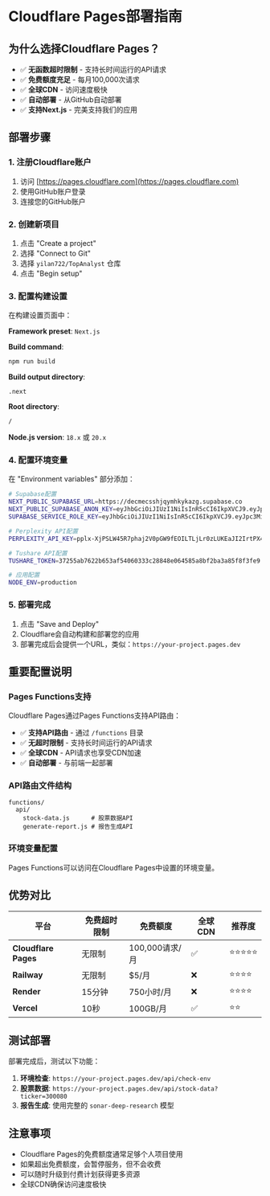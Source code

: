 # Cloudflare Pages部署指南

## 为什么选择Cloudflare Pages？

- ✅ **无函数超时限制** - 支持长时间运行的API请求
- ✅ **免费额度充足** - 每月100,000次请求
- ✅ **全球CDN** - 访问速度极快
- ✅ **自动部署** - 从GitHub自动部署
- ✅ **支持Next.js** - 完美支持我们的应用

## 部署步骤

### 1. 注册Cloudflare账户
1. 访问 [https://pages.cloudflare.com](https://pages.cloudflare.com)
2. 使用GitHub账户登录
3. 连接您的GitHub账户

### 2. 创建新项目
1. 点击 "Create a project"
2. 选择 "Connect to Git"
3. 选择 `yilan722/TopAnalyst` 仓库
4. 点击 "Begin setup"

### 3. 配置构建设置
在构建设置页面中：

**Framework preset**: `Next.js`

**Build command**: 
```bash
npm run build
```

**Build output directory**: 
```
.next
```

**Root directory**: 
```
/
```

**Node.js version**: `18.x` 或 `20.x`

### 4. 配置环境变量
在 "Environment variables" 部分添加：

```bash
# Supabase配置
NEXT_PUBLIC_SUPABASE_URL=https://decmecsshjqymhkykazg.supabase.co
NEXT_PUBLIC_SUPABASE_ANON_KEY=eyJhbGciOiJIUzI1NiIsInR5cCI6IkpXVCJ9.eyJpc3MiOiJzdXBhYmFzZSIsInJlZiI6ImRlY21lY3NzaGpxeW1oa3lrYXpnIiwicm9sZSI6ImFub24iLCJpYXQiOjE3NTQ2MzIyNTMsImV4cCI6MjA3MDIwODI1M30.-eRwyHINS0jflhYeWT3bvZAmpdvSOLmpFmKCztMLzU0
SUPABASE_SERVICE_ROLE_KEY=eyJhbGciOiJIUzI1NiIsInR5cCI6IkpXVCJ9.eyJpc3MiOiJzdXBhYmFzZSIsInJlZiI6ImRlY21lY3NzaGpxeW1oa3lrYXpnIiwicm9sZSI6InNlcnZpY2Vfcm9sZSIsImlhdCI6MTc1NDYzMjI1MywiZXhwIjoyMDcwMjA4MjUzfQ.TYomlDXMETtWVXPcyoL8kDdRga4cw48cJmmQnfxmWkI

# Perplexity API配置
PERPLEXITY_API_KEY=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

# Tushare API配置
TUSHARE_TOKEN=37255ab7622b653af54060333c28848e064585a8bf2ba3a85f8f3fe9

# 应用配置
NODE_ENV=production
```

### 5. 部署完成
1. 点击 "Save and Deploy"
2. Cloudflare会自动构建和部署您的应用
3. 部署完成后会提供一个URL，类似：`https://your-project.pages.dev`

## 重要配置说明

### Pages Functions支持
Cloudflare Pages通过Pages Functions支持API路由：

- ✅ **支持API路由** - 通过 `/functions` 目录
- ✅ **无超时限制** - 支持长时间运行的API请求
- ✅ **全球CDN** - API请求也享受CDN加速
- ✅ **自动部署** - 与前端一起部署

### API路由文件结构
```
functions/
  api/
    stock-data.js      # 股票数据API
    generate-report.js # 报告生成API
```

### 环境变量配置
Pages Functions可以访问在Cloudflare Pages中设置的环境变量。

## 优势对比

| 平台 | 免费超时限制 | 免费额度 | 全球CDN | 推荐度 |
|------|-------------|----------|---------|--------|
| **Cloudflare Pages** | 无限制 | 100,000请求/月 | ✅ | ⭐⭐⭐⭐⭐ |
| **Railway** | 无限制 | $5/月 | ❌ | ⭐⭐⭐⭐ |
| **Render** | 15分钟 | 750小时/月 | ❌ | ⭐⭐⭐⭐ |
| **Vercel** | 10秒 | 100GB/月 | ✅ | ⭐⭐ |

## 测试部署

部署完成后，测试以下功能：

1. **环境检查**: `https://your-project.pages.dev/api/check-env`
2. **股票数据**: `https://your-project.pages.dev/api/stock-data?ticker=300080`
3. **报告生成**: 使用完整的 `sonar-deep-research` 模型

## 注意事项

- Cloudflare Pages的免费额度通常足够个人项目使用
- 如果超出免费额度，会暂停服务，但不会收费
- 可以随时升级到付费计划获得更多资源
- 全球CDN确保访问速度极快
